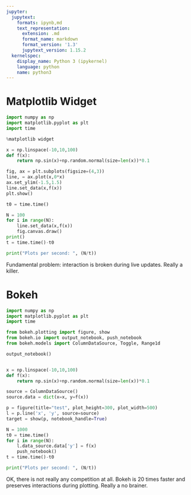 ```yaml
---
jupyter:
  jupytext:
    formats: ipynb,md
    text_representation:
      extension: .md
      format_name: markdown
      format_version: '1.3'
      jupytext_version: 1.15.2
  kernelspec:
    display_name: Python 3 (ipykernel)
    language: python
    name: python3
---
```


# Matplotlib Widget

```python
import numpy as np
import matplotlib.pyplot as plt
import time
```

```python
%matplotlib widget

x = np.linspace(-10,10,100)
def f(x):
    return np.sin(x)+np.random.normal(size=len(x))*0.1

fig, ax = plt.subplots(figsize=(4,3))
line, = ax.plot(x,0*x)
ax.set_ylim(-1.5,1.5)
line.set_data(x,f(x))
plt.show()
```

```python
t0 = time.time()

N = 100
for i in range(N):
    line.set_data(x,f(x))
    fig.canvas.draw()
print()
t = time.time()-t0

print("Plots per second: ", (N/t))
```

Fundamental problem: interaction is broken during live updates. Really a killer. 


# Bokeh

```python
import numpy as np
import matplotlib.pyplot as plt
import time

from bokeh.plotting import figure, show
from bokeh.io import output_notebook, push_notebook
from bokeh.models import ColumnDataSource, Toggle, Range1d

output_notebook()
```

```python

x = np.linspace(-10,10,100)
def f(x):
    return np.sin(x)+np.random.normal(size=len(x))*0.1

source = ColumnDataSource()
source.data = dict(x=x, y=f(x))

p = figure(title="test", plot_height=300, plot_width=500)
l = p.line('x', 'y', source=source)
target = show(p, notebook_handle=True)

N = 1000
t0 = time.time()
for i in range(N):
    l.data_source.data['y'] = f(x)
    push_notebook()
t = time.time()-t0
```

```python
print("Plots per second: ", (N/t))
```

OK, there is not really any competition at all. Bokeh is 20 times faster and preserves interactions during plotting. Really a no brainer. 
